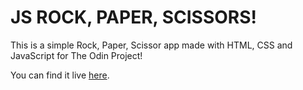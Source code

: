 # JS ROCK, PAPER, SCISSORS!

This is a simple Rock, Paper, Scissor app made with HTML, CSS and JavaScript for The Odin Project!

You can find it live [here](https://driconrikus.github.io/rock_paper_scissors/).
